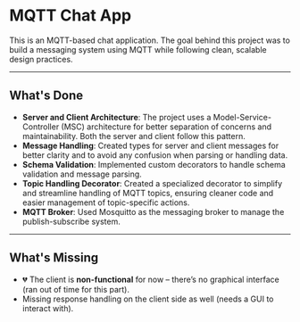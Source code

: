 # MQTT Chat App

This is an MQTT-based chat application.
The goal behind this project was to build a messaging system using MQTT while following clean, scalable design practices.

---

## What's Done
- **Server and Client Architecture**: The project uses a Model-Service-Controller (MSC) architecture for better separation of concerns and maintainability. Both the server and client follow this pattern.
- **Message Handling**: Created types for server and client messages for better clarity and to avoid any confusion when parsing or handling data.
- **Schema Validation**: Implemented custom decorators to handle schema validation and message parsing.
- **Topic Handling Decorator**: Created a specialized decorator to simplify and streamline handling of MQTT topics, ensuring cleaner code and easier management of topic-specific actions.
- **MQTT Broker**: Used Mosquitto as the messaging broker to manage the publish-subscribe system.

---

## What's Missing
- 💔 The client is **non-functional** for now – there’s no graphical interface (ran out of time for this part).
- Missing response handling on the client side as well (needs a GUI to interact with).
